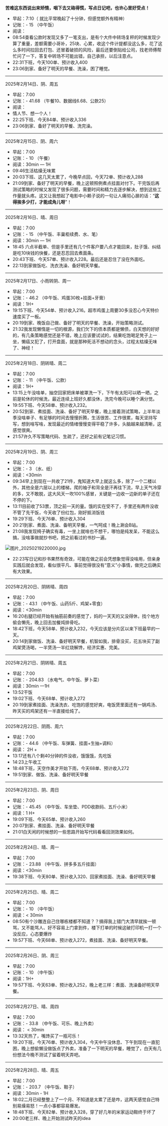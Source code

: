 **苦难这东西说出来矫情，咽下去又硌得慌，写点日记吧，也许心里好受点！**

- 早起：7:10（ 就比平常晚起了十分钟，但感觉额外有精神）
- 记账：- 15 （中午饭）
- 阅读：
- 08:54查看公款时发现又多了一笔支出，是有个大件中转场复秤的时候发现少算了重量，差额需要小哥补，25块、心累，收这个件计提都没这么多，花了这么多时间拉回去打包、还冒着破损的风险，最后还要倒贴给公司，找老师傅帮忙问了一下，答复中转场不可能出错，自己承担，以后注意点。
- 22:31下班，今天100单、预计收入400
- 23:06到家、备好了明天的早餐、洗澡，困了睡觉。

---

2025年2月14日、阴、周五

- 早起：7:00
- 记账：- 41.68 （午餐10、数据线6.68、公款25）
- 阅读：
- 情人节、想一个人！
- 22:25下班、今天84单、预计收入336
- 23:06到家、备好了明天的早餐、洗完澡。

---

2025年2月15日、阴、周六

- 早起：7:00
- 记账：- 10 （午餐）
- 阅读：30min — 1H
- 09:46生活枯燥无味累
- 20:03下班、这几天太累了，今晚早点回，今天72单、预计收入288
- 21:09到家、备好了明天的早餐，晚上这顿照例煮点挂面对付下。干完饭后再测试策略的时候又发现了很多问题，需要时间和精力去逐步解决，想到这些工作量就头疼。这又让我想起了电影中小赖子说的一句让人痛彻心扉的话：“**这得挨多少打，才能成角儿呀**”！

---

2025年2月16日、晴、周日

- 早起：7:00
- 记账：- 15 （中午饭、丰巢柜续费、水、笔）
- 阅读：30min — 1H
- 18:45 六点半截单、但是手里还有几个件客户要八点才能回来，肚子饿、纠结是吃10块钱的快餐，还是忍忍回去煮面条。
- 20:43下班、今天57单、预计收入228。最后还是忍住了没在外面吃。
- 22:13到家做饭吃、洗衣洗澡、备好明天早餐。

---

2025年2月17日、小雨转阴、周一

- 早起：7:00
- 记账：- 46.2 （中午饭、鸡蛋30枚+挂面+牙膏）
- 阅读：1H+
- 19:15下班、今天54单、预计收入216。超市鸡蛋上周要30多没忍心今天特价速度买了一板。
- 20:19到家、晚饭自己做、备好了明天的早餐、洗澡，开始策略测试。
- 21:32我发现懒惰是一切的根源，我们欠下的债本质都是懒债，白天想的好好的，有几条策略感觉还是不错，晚上应该要试试的，结果吃饱喝足凳子上一坐，懒癌又犯了，打开盘面，就是那种死活不想动的念头，过程太枯燥无味了、神经！

---

2025年2月18日、阴转晴、周二

- 早起：7:00
- 记账：- 11 （中午饭、公款）
- 阅读：1H+
- 13:15上午没啥单，抽空回家把床单被罩洗一下，下午有太阳可以晒一晒，之前是轮休的时候洗，最近连续上班好久都没休，洗完今晚可以睡个满分觉。
- 19:55下班、今天58单、预计收入232。
- 20:52到家、煮挂面、洗澡、备好了明天早餐，晚上接着测试策略，上半年淡季没啥单子、有足够的时间去慢慢折腾，生活很苦、工作很累，每天坚持写写，想到啥写啥，发现最近的情绪慢慢变得平稳了许多，头脑越来越清晰，这感觉很爽。
- 21:57许久不写策略代码、生疏了，还好之前有记笔记习惯。

---

2025年2月19日、阴、周三

- 早起：7:00
- 记账：- 3 （水、纸）
- 阅读：<30min
- 09:34早上到现在一共收了21件，鬼知道大早上就这么多，除了一个二楼以外，其他全是六层以上的楼梯，爬的袖子和背全是汗再往下流，早上天气冷穿的多，又不敢脱，这大风天一吹100%感冒，关键是一边收一边新的单子还在不停的下。
- 13:11目前收了53票，顶之前一天的量。饿的实在受不了，手里还有两件没收不管了先干饭，今天收了份红包，刚好抵消饭钱
- 19:29下班、今天76单、预计收入304
- 20:21到家、煮面、洗澡、备明天早餐，一气呵成！晚上涮会B站。
- 21:08我发现椅子确实有毒，一坐上就啥也不想干，哪怕是纯发呆，不能这么搞，没啥事做就抄书吧，把之前看过的书抄一遍。

![图片_20250219220000.jpg](attachment:beba94db-3fbf-40d8-ba73-8d4dbd9c46a3:图片_20250219220000.jpg)

- 22:23写日记和抄书果然有奇效，可能在做之前会凭想象觉得没啥用，但亲身实践后就会发现，看似很平凡、事前觉得很没有“意义”小事情，做完之后确实有大效果。

---

2025年2月20日、阴转晴、周四

- 早起：7:00
- 记账：- 43.1 （中午饭、山药5斤、鸡架+零食）
- 阅读：<30min
- 16:20右腿已经开始有抽筋前奏的感觉了，妈的一天天的又没得休，找个地方偷会懒先，晚上回去加餐炖排骨吃。
- 18:42下班，今天58单、预计收入232，今天应该是分片区以来下班最早的一天。
- 20:14到家做饭、洗澡、备好明天早餐，机智如我，排骨没买，花五块买了副鸡架煲汤喝，一半煲汤一半红烧解馋，经济实惠、完美。

---

2025年2月21日、阴转晴、周五

- 早起：7:00
- 记账：- 204.83 （水电气、中午饭、萝卜菜）
- 阅读：30min —1H
- 13:52干饭
- 19:02下班、今天68单、预计收入272
- 20:19到家煮挂面、洗澡洗衣、吃饱的感觉好爽，电饭煲里面还有一锅鸡汤、昨天买的鸡架还有一半直接给炖了。

---

2025年2月22日、阴雨、周六

- 早起：7:00
- 记账：- 44.6 （中午饭、车弹簧、挂面+生抽+调料）
- 阅读： 2H +
- 13:17还有八个剩40分钟的件没收，饿饿饿，先吃饭
- 14:23上午收工
- 18:48下班，天空作美才开始下雨，今天68单、预计收入272
- 19:51到家、做饭、洗澡、备好明天早餐

---

2025年2月23日、阴、周日

- 早起：7:00
- 记账：- 45.45 （中午饭、车坐垫、PDD收款码、五斤小米）
- 阅读：1 H+
- 19:09下班、今天65单、预计收入260
- 20:07到家、煮挂面、洗澡、备好明天早餐
- 21:01白天闲的时候想的一些思路开始写代码看看回测效果如何。

---

2025年2月24日、晴、周一

- 早起：7:00
- 记账：- 23.88 （中午饭、拼多多五斤挂面）
- 阅读：<30min
- 19:38下班、今天80单、预计收入320、回家煮挂面、洗澡、备好明天早餐

---

2025年2月25日、晴、周二

- 早起：7:00
- 记账：- 10 （中午饭）
- 阅读：< 30min
- 08:50有个沙雕连自己住哪栋楼都不知道？？搞得我上错门大清早就挨一顿骂，又不能骂人、好不容易上门拿到件，楼下打单的时候这破打印机一打一个没反应，心态要爆炸
- 19:57下班、今天68单、预计收入272，煮挂面、洗澡、备好明天早餐。

---

2025年2月26日、阴、周三

- 早起：7:00
- 记账：- 10 （中午饭）
- 阅读：1H+
- 19:57下班、今天63单、预计收入252，晚上老三样：煮面、洗澡备好明天早餐。

---

2025年2月27日、晴、周四

- 早起：7:00
- 记账：- 33.8 （中午饭、可乐、晚上外卖）
- 阅读： < 30min
- 13:32天热了，嘴馋买了一瓶可乐！
- 19:20下班，今天76单、预计收入304，今天中午没休息、下午到现在一直犯困，晚上想偷懒没做饭点了外卖，准备了一下明天的早餐，睡觉了，白天有几份想法今晚不测试了留着明天弄吧。

---

2025年2月28日、晴、周五

- 早起：7:00
- 记账：- 203.7 （中午饭、鞋子）
- 阅读：30min - 1H
- 18:02二月已经整整上了一个月、不知道是太累了还是咋，这两天感觉自己特别易燥易怒！一点小事都容易爆发。
- 18:48下班、今天82单、预计收入328，穿了好几年的米家运动鞋终于坏了
- 20:00老三样、晚上开始测试昨天的idea